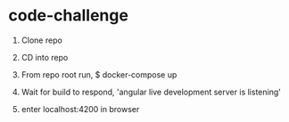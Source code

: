 # code-challenge

1. Clone repo

2. CD into repo

3. From repo root run, $ docker-compose up

4. Wait for build to respond, 'angular live development server is listening'

5. enter localhost:4200 in browser
